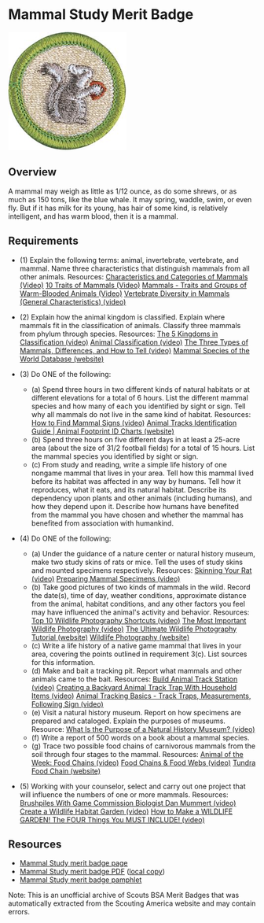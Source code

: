 

# Mammal Study Merit Badge

![Mammal Study Merit Badge](images/mammal-study-merit-badge.jpg)

## Overview



A mammal may weigh as little as 1/12 ounce, as do some shrews, or as much as 150 tons, like the blue whale. It may spring, waddle, swim, or even fly. But if it has milk for its young, has hair of some kind, is relatively intelligent, and has warm blood, then it is a mammal.

## Requirements

* (1) Explain the following terms: animal, invertebrate, vertebrate, and mammal. Name three characteristics that distinguish mammals from all other animals. Resources:  [Characteristics and Categories of Mammals (Video)](https://www.youtube.com/watch?v=jscSDZG1nFo)  [10 Traits of Mammals (Video)](https://www.youtube.com/watch?v=JOqVQ3m-bDQ)  [Mammals - Traits and Groups of Warm-Blooded Animals (Video)](https://www.youtube.com/watch?v=n9ud5ZPu2Po)  [Vertebrate Diversity in Mammals (General Characteristics) (video)](https://www.youtube.com/watch?v=mXs71vqrvqI)
* (2) Explain how the animal kingdom is classified. Explain where mammals fit in the classification of animals. Classify three mammals from phylum through species. Resources:  [The 5 Kingdoms in Classification (video)](https://youtu.be/oID1h-zL-uw?si=jHkAIYYgKaxKTZwG)  [Animal Classification (video)](https://youtu.be/L6anmd7DnYw?si=tVuoSQOwEYpKbYO7)  [The Three Types of Mammals, Differences, and How to Tell (video)](https://youtu.be/YAgjPwiSbvA?si=gwU-5Y3dVcmjt8Z7)  [Mammal Species of the World Database (website)](https://www.departments.bucknell.edu/biology/resources/msw3/browse.asp)
* (3) Do ONE of the following:
    * (a) Spend three hours in two different kinds of natural habitats or at different elevations for a total of 6 hours. List the different mammal species and how many of each you identified by sight or sign. Tell why all mammals do not live in the same kind of habitat. Resources: [How to Find Mammal Signs (video)](https://www.youtube.com/watch?v=x8DfP0Nh7kA) [Animal Tracks Identification Guide | Animal Footprint ID Charts (website)](https://www.greenbelly.co/pages/animal-tracks-identification-guide)
    * (b) Spend three hours on five different days in at least a 25-acre area (about the size of 31/2 football fields) for a total of 15 hours. List the mammal species you identified by sight or sign.
    * (c) From study and reading, write a simple life history of one nongame mammal that lives in your area. Tell how this mammal lived before its habitat was affected in any way by humans. Tell how it reproduces, what it eats, and its natural habitat. Describe its dependency upon plants and other animals (including humans), and how they depend upon it. Describe how humans have benefited from the mammal you have chosen and whether the mammal has benefited from association with humankind.


* (4) Do ONE of the following:
    * (a) Under the guidance of a nature center or natural history museum, make two study skins of rats or mice. Tell the uses of study skins and mounted specimens respectively. Resources: [Skinning Your Rat (video)](https://youtu.be/m93WO9praZE?si=DG3Wt7aD9EBE-Zma) [Preparing Mammal Specimens (video)](https://www.youtube.com/watch?v=dBk9jwQBiuA)
    * (b) Take good pictures of two kinds of mammals in the wild. Record the date(s), time of day, weather conditions, approximate distance from the animal, habitat conditions, and any other factors you feel may have influenced the animal's activity and behavior. Resources: [Top 10 Wildlife Photography Shortcuts (video)](https://www.youtube.com/watch?v=r5liiAoUJ1Q) [The Most Important Wildlife Photography (video)](https://www.youtube.com/watch?v=wzuxDkmsZgM) [The Ultimate Wildlife Photography Tutorial (website)](https://photographylife.com/wildlife-photography-tutorial) [Wildlife Photography (website)](https://www.fs.usda.gov/visit/know-before-you-go/wildlife-photography)
    * (c) Write a life history of a native game mammal that lives in your area, covering the points outlined in requirement 3(c). List sources for this information.
    * (d) Make and bait a tracking pit. Report what mammals and other animals came to the bait. Resources: [Build Animal Track Station (video)](https://www.youtube.com/watch?v=rjg7FUw_5fM) [Creating a Backyard Animal Track Trap With Household Items (video)](https://www.youtube.com/watch?v=j_SPxHCvSYA) [Animal Tracking Basics - Track Traps, Measurements, Following Sign (video)](https://www.youtube.com/watch?v=i2SFVKWhIzY)
    * (e) Visit a natural history museum. Report on how specimens are prepared and cataloged. Explain the purposes of museums. Resource: [What Is the Purpose of a Natural History Museum? (video)](https://youtu.be/sCm6JFBdWfM?si=abiHDMFT2hvlOGJS)
    * (f) Write a report of 500 words on a book about a mammal species.
    * (g) Trace two possible food chains of carnivorous mammals from the soil through four stages to the mammal. Resources: [Animal of the Week: Food Chains (video)](https://www.youtube.com/watch?v=FpVXlk_Z-4E) [Food Chains & Food Webs (video)](https://www.youtube.com/watch?v=JCl_yDf0Qok) [Tundra Food Chain (website)](https://www.sciencefacts.net/tundra-food-chain.html)


* (5) Working with your counselor, select and carry out one project that will influence the numbers of one or more mammals. Resources:  [Brushpiles With Game Commission Biologist Dan Mummert (video)](https://www.youtube.com/watch?v=pXTGUBPYwPo)  [Create a Wildlife Habitat Garden (video)](https://www.youtube.com/watch?v=IOYDnuz0hA8)  [How to Make a WILDLIFE GARDEN! The FOUR Things You MUST INCLUDE! (video)](https://www.youtube.com/watch?v=Vl0W8navRIg)


## Resources

- [Mammal Study merit badge page](https://www.scouting.org/merit-badges/mammal-study/)
- [Mammal Study merit badge PDF](https://filestore.scouting.org/filestore/Merit_Badge_ReqandRes/Pamphlets/Mammal%20Study.pdf) ([local copy](files/mammal-study-merit-badge.pdf))
- [Mammal Study merit badge pamphlet](https://www.scoutshop.org/bsa-mammal-study-merit-badge-pamphlet-y-scouts-of-america-660058.html)

Note: This is an unofficial archive of Scouts BSA Merit Badges that was automatically extracted from the Scouting America website and may contain errors.